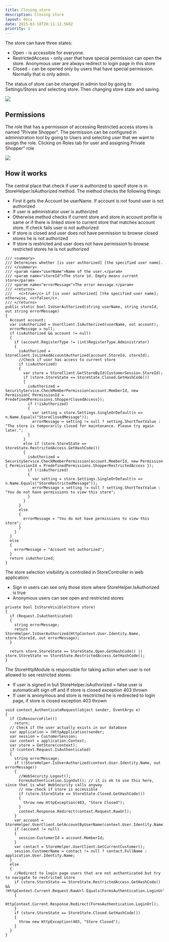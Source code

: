 ```yaml
---
title: Closing store
description: Closing store
layout: docs
date: 2015-03-18T20:11:12.560Z
priority: 1
---
```

The store can have three states:

* Open - is accessible for everyone.
* RestrictedAccess - only user that have special permission can open the store. Anonymous user are always redirect to login page in this store
* Closed - can be opened only by users that have special permission. Normally that is only admin.

The status of store can be changed in admin tool by going to Settings/Stores and selecting store. Then changing store state and saving.

<img src="../../../../assets/images/store.png" />

## Permissions

The role that has a permission of accessing Restricted access stores is named "Private Shopper". The permission can be configured in administration tool by going to Users and selecting user that we want to assign the role. Clicking on Roles tab for user and assigning Private Shopper" role

<img src="../../../../assets/images/privateShopper.png" />

## How it works

The central place that check if user is authorized to specif store is in StoreHelper.IsAuthorized method. The method checks the following things:

* First it gets the Account be userName. If account is not found user is not authorized
* If user is administrator user is authorized
* Otherwise method checks if current store and store in account profile is same or if there is linked store to current store that matches account store. If check fails user is not authorized
* If store is closed and user does not have permission to browse closed stores he is not authorized
* If store is restricted and user does not have permission to browse restricted stores he is not authorized

```
/// <summary>
/// Determines whether [is user authorized] [the specified user name].
/// </summary>
/// <param name="userName">Name of the user.</param>
/// <param name="storeId">The store id. Empty means current store</param>
/// <param name="errorMessage">The error message.</param>
/// <returns>
///   <c>true</c> if [is user authorized] [the specified user name]; otherwise, <c>false</c>.
/// </returns>
public static bool IsUserAuthorized(string userName, string storeId, out string errorMessage)
{
  Account account;
  var isAuthorized = UserClient.IsAuthorized(userName, out account);
  errorMessage = null;
  if (isAuthorized && account != null)
  {
    if (account.RegisterType != (int)RegisterType.Administrator)
    {
      isAuthorized = StoreClient.IsLinkedAccountAuthorized(account.StoreId, storeId);
      //Check if user has access to current store
      if (isAuthorized)
      {
        var store = StoreClient.GetStoreById(CustomerSession.StoreId);
        if (store.StoreState == StoreState.Closed.GetHashCode())
        {
          isAuthorized = SecurityService.CheckMemberPermission(account.MemberId, new Permission{ PermissionId = PredefinedPermissions.ShopperClosedAccess});
          if (!isAuthorized)
          {
            var setting = store.Settings.SingleOrDefault(n => n.Name.Equals("StoreClosedMessage"));
            errorMessage = setting != null ? setting.ShortTextValue : "The store is temporarily closed for maintenance. Please try again later.";
          }
        }
        else if (store.StoreState == StoreState.RestrictedAccess.GetHashCode())
        {
          isAuthorized = SecurityService.CheckMemberPermission(account.MemberId, new Permission { PermissionId = PredefinedPermissions.ShopperRestrictedAccess });
          if (!isAuthorized)
          {
            var setting = store.Settings.SingleOrDefault(n => n.Name.Equals("StoreRestrictedMessage"));
            errorMessage = setting != null ? setting.ShortTextValue : "You do not have permissions to view this store";
          }
        }
      }
      else
      {
        errorMessage = "You do not have permissions to view this store";
      }
    }
  }
  else
  {
    errorMessage = "Account not authorized";
  }
  return isAuthorized;
}
```

The store selection visibiility is controlled in StoreController in web application:

* Sign in users can see only those store where StoreHelper.IsAuthorized is true
* Anonymous users can see open and restricted stores

```
private bool IsStoreVisible(Store store)
{
  if (Request.IsAuthenticated)
  {
    string errorMessage;
    return StoreHelper.IsUserAuthorized(HttpContext.User.Identity.Name, store.StoreId, out errorMessage);
  }
            
  return store.StoreState == StoreState.Open.GetHashCode() || store.StoreState == StoreState.RestrictedAccess.GetHashCode();
}
```

The StoreHttpModule is responsible for taking action when user is not allowed to see restricted stores:

* If user is signed in but StoreHelper.isAuthorized = false user is automaticallt sign off and if store is closed exception 403 thrown
* If user is anonymous and store is resctricted he is redirected to login page, if store is closed exception 403 thrown

```
void context_AuthenticateRequest(object sender, EventArgs e)
{
  if (IsResourceFile())
    return;
  // Check if the user actually exists in our database
  var application = (HttpApplication)sender;
  var session = CustomerSession;
  var context = application.Context;
  var store = GetStore(context);
  if (context.Request.IsAuthenticated)
  {
    string errorMessage;
    if (!StoreHelper.IsUserAuthorized(context.User.Identity.Name, out errorMessage))
    {
      //WebSecurity.Logout();
      FormsAuthentication.SignOut(); // it is ok to use this here, since that is what WebSecurity calls anyway
      // now check if store is accessible
      if (store.StoreState == StoreState.Closed.GetHashCode())
      {
        throw new HttpException(403, "Store Closed");
      }
      context.Response.Redirect(context.Request.RawUrl);
    }
    var account = StoreHelper.UserClient.GetAccountByUserName(context.User.Identity.Name);
    if (account != null)
    {
      session.CustomerId = account.MemberId;
    }
    var contact = StoreHelper.UserClient.GetCurrentCustomer();
    session.CustomerName = contact != null ? contact.FullName : application.User.Identity.Name;
  }
  else
  {
    //Redirect to login page users that are not authenticated but try to navigate to restricted store
    if (store.StoreState == StoreState.RestrictedAccess.GetHashCode() && !HttpContext.Current.Request.RawUrl.Equals(FormsAuthentication.LoginUrl))
    {
      HttpContext.Current.Response.Redirect(FormsAuthentication.LoginUrl);
    }
    if (store.StoreState == StoreState.Closed.GetHashCode())
    {
      throw new HttpException(403, "Store Closed");
    }
  }
}
```